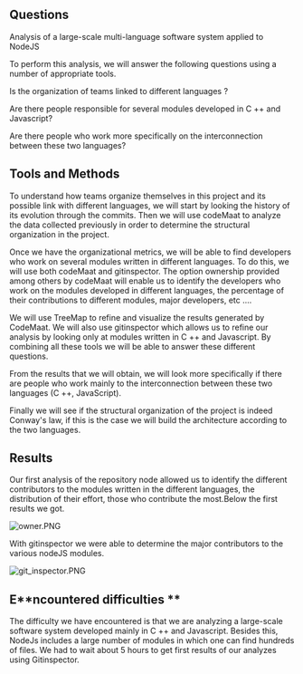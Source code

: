 ## **Questions**

Analysis of a large-scale multi-language software system applied to NodeJS

To perform this analysis, we will answer the following questions using a number of appropriate tools.

Is the organization of teams linked to different languages ?

Are there people responsible for several modules developed in C ++ and Javascript?

Are there people who work more specifically on the interconnection between these two languages?

## **Tools and Methods**

To understand how teams organize themselves in this project and its possible link with different languages, we will start by looking the history of its evolution through the commits. Then we will use codeMaat to analyze the data collected previously in order to determine the structural organization in the project.

Once we have the organizational metrics, we will be able to find developers who work on several modules written in different languages. To do this, we will use both codeMaat and gitinspector. The option ownership provided among others by codeMaat will enable us to identify the developers who work on the modules developed in different languages, the percentage of their contributions to different modules, major developers, etc ....

We will use TreeMap to refine and visualize the results generated by CodeMaat. We will also use gitinspector which allows us to refine our analysis by looking only at modules written in C ++ and Javascript. By combining all these tools we will be able to answer these different questions.

From the results that we will obtain, we will look more specifically if there are people who work mainly to the interconnection between these two languages \(C ++, JavaScript\).

Finally we will see if the structural organization of the project is indeed Conway's law, if this is the case we will build the architecture according to the two languages.

## **Results**

Our first analysis of the repository node allowed us to identify the different contributors to the modules written in the different languages, the distribution of their effort, those who contribute the most.Below the first results we got.

![](https://lh5.googleusercontent.com/nbqbBYfkjSSeKWFigG3NDCbrUDoJnnmeCcvPa0g-HJtdnlY9WOP2fPIZYoe7eU84sOPzo9fVxyOJuafXHS9QGTYS7sDYLQeZEKUp9rX8g8KJqBse8DJlxn4_EpUyIXLGA7TPr_s1 "owner.PNG")

With gitinspector we were able to determine the major contributors to the various nodeJS modules.

![](https://lh4.googleusercontent.com/SdkiVYnalRihGDom9g2uQrPav6FgECtLyWRLDBztR3RYpWX0-TOAwhxZdhSgDw1mG6kLunmgr_6t817bZCy-0GaYZy9fMqWyYDgeQtOglnGz6Ehi_6sDltKMDzlepOgfsmvzIjz6 "git_inspector.PNG")

## E**ncountered difficulties **

The difficulty we have encountered is that we are analyzing a large-scale software system developed mainly in C ++ and Javascript. Besides this, NodeJs includes a large number of modules in which one can find hundreds of files. We had to wait about 5 hours to get first results of our analyzes using Gitinspector.

